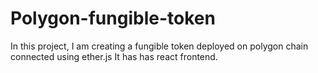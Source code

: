 # Polygon-fungible-token
In this project, I am creating a fungible token deployed on polygon chain connected using ether.js 
It has has react frontend.
